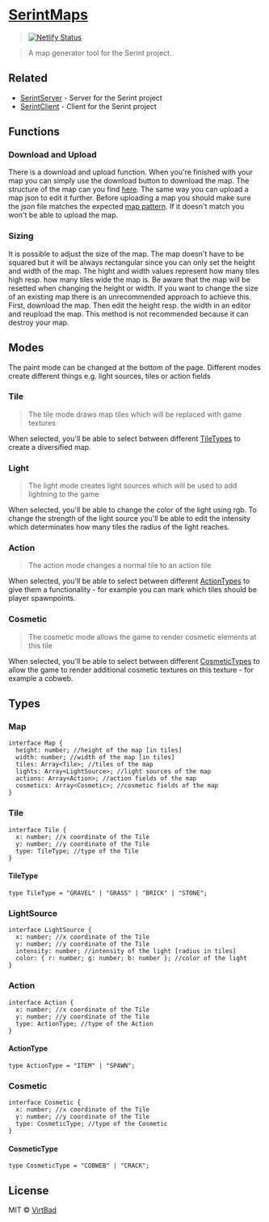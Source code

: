 # [SerintMaps](https://maps.serint.ga)

> [![Netlify Status](https://api.netlify.com/api/v1/badges/45ccb44a-e8d3-45f5-ace2-a00a8137f821/deploy-status)](https://app.netlify.com/sites/serint-maps/deploys)

> A map generator tool for the Serint project.

## Related
* [SerintServer](https://github.com/virtbad/SerintServer) - Server for the Serint project
* [SerintClient](https://github.com/virtbad/SerintClient) - Client for the Serint project

## Functions
### Download and Upload
There is a download and upload function. When you're finished with your map you can simply use the download button to download the map. The structure of the map can you find [here](https://github.com/virtbad/SerintMaps#Map). The same way you can upload a map json to edit it further. Before uploading a map you should make sure the json file matches the expected [map pattern](https://github.com/virtbad/SerintMaps#Map). If it doesn't match you won't be able to upload the map. 

### Sizing
It is possible to adjust the size of the map. The map doesn't have to be squared but it will be always rectangular since you can only set the height and width of the map. The hight and width values represent how many tiles high resp. how many tiles wide the map is. Be aware that the map will be resetted when changing the height or width.
If you want to change the size of an existing map there is an unrecommended approach to achieve this. First, download the map. Then edit the height resp. the width in an editor and reupload the map. This method is not recommended because it can destroy your map.
## Modes
The paint mode can be changed at the bottom of the page. Different modes create different things e.g. light sources, tiles or action fields

### Tile
> The tile mode draws map tiles which will be replaced with game textures

When selected, you'll be able to select between different [TileTypes](https://github.com/virtbad/SerintMaps#TileType) to create a diversified map.

### Light
> The light mode creates light sources which will be used to add lightning to the game

When selected, you'll be able to change the color of the light using rgb. To change the strength of the light source you'll be able to edit the intensity which determinates how many tiles the radius of the light reaches.

### Action
> The action mode changes a normal tile to an action tile

When selected, you'll be able to select between different [ActionTypes](https://github.com/virtbad/SerintMaps#ActionType) to give them a functionality - for example you can mark which tiles should be player spawnpoints. 

### Cosmetic
> The cosmetic mode allows the game to render cosmetic elements at this tile

When selected, you'll be able to select between different [CosmeticTypes](https://github.com/virtbad/SerintMaps#CosmeticType) to allow the game to render additional cosmetic textures on this texture - for example a cobweb. 

## Types
### Map
```TS
interface Map {
  height: number; //height of the map [in tiles]
  width: number; //width of the map [in tiles]
  tiles: Array<Tile>; //tiles of the map
  lights: Array<LightSource>; //light sources of the map
  actions: Array<Action>; //action fields of the map
  cosmetics: Array<Cosmetic>; //cosmetic fields of the map
}
```

### Tile 
```TS
interface Tile {
  x: number; //x coordinate of the Tile
  y: number; //y coordinate of the Tile
  type: TileType; //type of the Tile
}
```
#### TileType 
```TS
type TileType = "GRAVEL" | "GRASS" | "BRICK" | "STONE";
```

### LightSource 
```TS
interface LightSource {
  x: number; //x coordinate of the Tile
  y: number; //y coordinate of the Tile
  intensity: number; //intensity of the light [radius in tiles]
  color: { r: number; g: number; b: number }; //color of the light
}
```

### Action 
```TS
interface Action {
  x: number; //x coordinate of the Tile
  y: number; //y coordinate of the Tile
  type: ActionType; //type of the Action
}
```
#### ActionType 
```TS
type ActionType = "ITEM" | "SPAWN";
```

### Cosmetic 
```TS
interface Cosmetic {
  x: number; //x coordinate of the Tile
  y: number; //y coordinate of the Tile
  type: CosmeticType; //type of the Cosmetic
}
```
#### CosmeticType 
```TS
type CosmeticType = "COBWEB" | "CRACK";
```


 ## License
 MIT © [VirtBad](https://github.com/virtbad/)
